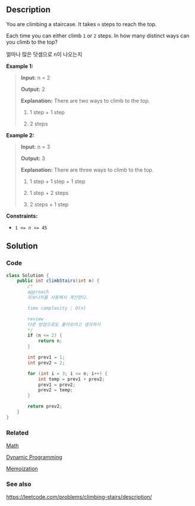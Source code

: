 ## Description
You are climbing a staircase. It takes `n` steps to reach the top.

Each time you can either climb `1` or `2` steps. In how many distinct ways can you climb to the top?

얼마나 많은 덧셈으로 n이 나오는지

**Example 1:**

> **Input:** n = 2
> 
> **Output:** 2
> 
> **Explanation:** There are two ways to climb to the top.
> 
> 1. 1 step + 1 step
> 
> 2. 2 steps

**Example 2:**

> **Input:** n = 3
> 
> **Output:** 3
> 
> **Explanation:** There are three ways to climb to the top.
> 
> 1. 1 step + 1 step + 1 step
> 
> 2. 1 step + 2 steps
> 
> 3. 2 steps + 1 step

**Constraints:**

- `1 <= n <= 45`

## Solution
### Code
```java
class Solution {
    public int climbStairs(int n) {
        /*
        approach
        피보나치를 사용해서 계산한다. 

        time complexity : O(n)

        review
        다른 방법으로도 풀어보려고 생각하자
        */
        if (n <= 2) {
            return n;
        }

        int prev1 = 1;
        int prev2 = 2;

        for (int i = 3; i <= n; i++) {
            int temp = prev1 + prev2;
            prev1 = prev2;
            prev2 = temp;
        }

        return prev2;
    }
}
```

### Related
[Math](/Java/Math-class.md)

[Dynamic Programming](/Algorithm/Dynamic-Programming.md)

[Memoization](/Algorithm/Memoization.md)

### See also

https://leetcode.com/problems/climbing-stairs/description/
